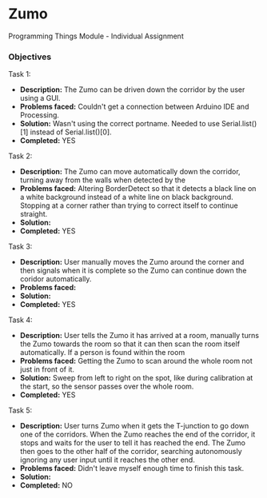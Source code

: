 # Zumo
Programming Things Module - Individual Assignment 

### Objectives
Task 1: 
  * **Description:** The Zumo can be driven down the corridor by the user using a GUI.
  * **Problems faced:** Couldn't get a connection between Arduino IDE and Processing. 
  * **Solution:** Wasn't using the correct portname. Needed to use Serial.list()[1] instead of Serial.list()[0].
  * **Completed:** YES
  
Task 2:
  * **Description:** The Zumo can move automatically down the corridor, turning away from the walls when detected by the 
  * **Problems faced:** Altering BorderDetect so that it detects a black line on a white background instead of a white line on black background. 
  Stopping at a corner rather than trying to correct itself to continue straight. 
  * **Solution:**
  * **Completed:** YES

Task 3:
  * **Description:** User manually moves the Zumo around the corner and then signals when it is complete so the Zumo can continue down the coridor automatically. 
  * **Problems faced:**
  * **Solution:**
  * **Completed:** YES

Task 4:
  * **Description:** User tells the Zumo it has arrived at a room, manually turns the Zumo towards the room so that it can then scan the room itself automatically. If a person is found within the room 
  * **Problems faced:** Getting the Zumo to scan around the whole room not just in front of it. 
  * **Solution:** Sweep from left to right on the spot, like during calibration at the start, so the sensor passes over the whole room.
  * **Completed:** YES

Task 5:
  * **Description:** User turns Zumo when it gets the T-junction to go down one of the corridors. When the Zumo reaches the end of the corridor, it stops and waits for the user to tell it has reached the end. The Zumo then goes to the other half of the corridor, searching autonomously ignoring any user input until it reaches the other end. 
  * **Problems faced:** Didn't leave myself enough time to finish this task. 
  * **Solution:** 
  * **Completed:** NO 
